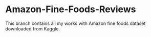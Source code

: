 # Amazon-Fine-Foods-Reviews

This branch contains all my works with Amazon fine foods dataset downloaded from Kaggle.
